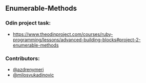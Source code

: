 ## Enumerable-Methods

### Odin project task:

* https://www.theodinproject.com/courses/ruby-programming/lessons/advanced-building-blocks#project-2-enumerable-methods

### Contributors:
* [@azdrenymeri](https://github.com/azdrenymeri) 
* [@milosvukadinovic](https://github.com/milosvukadinovic)

